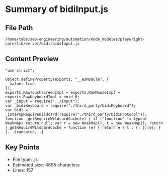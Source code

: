 # Summary of bidiInput.js
  
## File Path
`/home/tabs/seo-engineering/automation/node_modules/playwright-core/lib/server/bidi/bidiInput.js`

## Content Preview
```
"use strict";

Object.defineProperty(exports, "__esModule", {
  value: true
});
exports.RawTouchscreenImpl = exports.RawMouseImpl = exports.RawKeyboardImpl = void 0;
var _input = require("../input");
var _bidiKeyboard = require("./third_party/bidiKeyboard");
var bidi = _interopRequireWildcard(require("./third_party/bidiProtocol"));
function _getRequireWildcardCache(e) { if ("function" != typeof WeakMap) return null; var r = new WeakMap(), t = new WeakMap(); return (_getRequireWildcardCache = function (e) { return e ? t : r; })(e); }
[...truncated...]
```

## Key Points
- File type: .js
- Estimated size: 4895 characters
- Lines: 157
